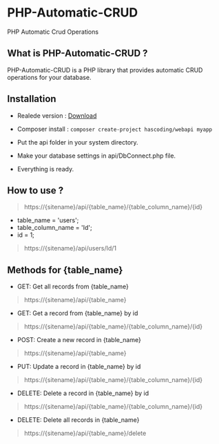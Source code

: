 # PHP-Automatic-CRUD
PHP Automatic Crud Operations

## What is PHP-Automatic-CRUD ?
PHP-Automatic-CRUD is a PHP library that provides automatic CRUD operations for your database.

## Installation
- Realede version : [Download](https://github.com/hasaneryilmaz/PHP-Automatic-CRUD/releases "Download")
- Composer install : `composer create-project hascoding/webapi myapp`

- Put the api folder in your system directory.
- Make your database settings in api/DbConnect.php file.
- Everything is ready.

## How to use ?

> https://{sitename}/api/{table_name}/{table_column_name}/{id}

- table_name = 'users';
- table_column_name = 'Id';
- id = 1;

> https://{sitename}/api/users/Id/1

## Methods for {table_name}
- GET: Get all records from {table_name}
> https://{sitename}/api/{table_name}
- GET: Get a record from {table_name} by id
> https://{sitename}/api/{table_name}/{table_column_name}/{id}
- POST: Create a new record in {table_name}
> https://{sitename}/api/{table_name}
- PUT: Update a record in {table_name} by id
> https://{sitename}/api/{table_name}/{table_column_name}/{id}
- DELETE: Delete a record in {table_name} by id
> https://{sitename}/api/{table_name}/{table_column_name}/{id}
- DELETE: Delete all records in {table_name}
> https://{sitename}/api/{table_name}/delete
